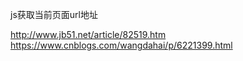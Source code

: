 js获取当前页面url地址

http://www.jb51.net/article/82519.htm
https://www.cnblogs.com/wangdahai/p/6221399.html